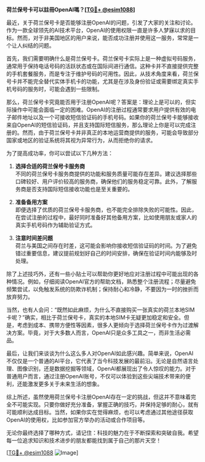**荷兰保号卡可以註冊OpenAI嗎？[[TG💪+ @esim1088](https://t.me/s/esim1088)]**

最近，关于荷兰保号卡是否能够注册OpenAI的问题，引发了大家的关注和讨论。作为一款全球领先的AI技术平台，OpenAI的使用权限一直是许多人梦寐以求的目标。然而，对于非美国地区的用户来说，能否成功注册并使用这一服务，常常是一个让人纠结的问题。

首先，我们需要明确什么是荷兰保号卡。荷兰保号卡实际上是一种虚拟号码服务，通常用于保持电话号码的活跃状态或在国际间进行通信。这种卡并不直接提供完整的手机套餐服务，而是专注于维护号码的可用性。因此，从技术角度来看，荷兰保号卡并不能完全替代实体手机卡的功能，尤其是在涉及身份验证或需要绑定真实手机号码的服务时，可能会遇到一些限制。

那么，荷兰保号卡究竟能否用于注册OpenAI呢？答案是：理论上是可以的，但实际操作中可能会面临一定的困难。OpenAI的注册过程通常要求用户提供有效的电子邮件地址以及一个可接收短信验证码的手机号码。如果你的荷兰保号卡能够接收来自OpenAI的短信验证码，并且支持国际短信服务，那么理论上你是可以完成注册的。然而，由于荷兰保号卡并非真正的本地运营商提供的服务，可能会导致部分国家或地区的验证系统将其视为异常行为，从而拒绝你的请求。

为了提高成功率，你可以尝试以下几种方法：

1. **选择合适的荷兰保号卡服务商**  
   不同的荷兰保号卡服务商提供的功能和服务质量可能存在差异。建议选择那些口碑较好、用户评价较高的服务商，确保他们的服务稳定可靠。此外，了解服务商是否支持国际短信接收功能也是至关重要的。

2. **准备备用方案**  
   即便选择了优质的荷兰保号卡服务商，也不能完全排除失败的可能性。因此，在尝试注册的过程中，最好同时准备好其他备用方案，比如使用朋友或家人的真实手机号码作为辅助验证方式。

3. **注意时间差问题**  
   荷兰与美国之间存在时差，这可能会影响你接收短信验证码的时间。为了避免错过重要信息，建议提前规划好自己的时间安排，确保在验证时间内能够及时处理。

除了上述技巧外，还有一些小贴士可以帮助你更好地应对注册过程中可能出现的各种情况。例如，仔细阅读OpenAI官方的帮助文档，熟悉整个注册流程；尽量避免频繁尝试，以免触发系统的防欺诈机制；保持耐心和冷静，不要因为一时的挫折而放弃努力。

当然，也有人会问：“既然如此麻烦，为什么不直接购买一张真实的荷兰本地SIM卡呢？”确实，相比于荷兰保号卡，真实的本地SIM卡无疑更加稳定和安全。但是，考虑到成本、携带方便性等因素，很多人更倾向于选择荷兰保号卡作为过渡解决方案。毕竟，对于大多数人而言，OpenAI只是众多工具之一，而非生活必需品。

最后，让我们来谈谈为什么这么多人对OpenAI如此感兴趣。简单来说，OpenAI不仅仅是一个普通的AI平台，它代表了当今科技发展的最前沿。无论是自然语言处理、图像识别，还是数据挖掘等领域，OpenAI都展现出了令人惊叹的能力。对于普通用户而言，通过注册OpenAI账号，不仅可以体验到这些尖端技术带来的便利，还能激发更多关于未来生活的想象。

综上所述，虽然使用荷兰保号卡注册OpenAI存在一定的挑战，但这并不意味着完全不可能实现。只要你做好充分准备，掌握正确的技巧，并保持足够的耐心，就有可能顺利达成目标。当然，如果你实在觉得麻烦，也可以考虑通过其他途径获取OpenAI的使用权，比如参加官方举办的活动或合作项目等。

无论你最终选择了哪种方式，请记住：科技的魅力在于不断探索和突破自我。希望每一位追求知识和技术进步的朋友都能找到属于自己的那片天空！  

[[TG💪+ @esim1088](https://t.me/s/esim1088) ![Image](https://i.postimg.cc/4NQfJmqS/Snipaste-2025-05-13-00-14-12.png)]